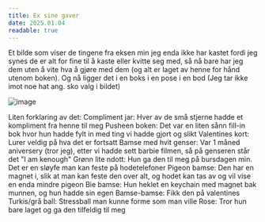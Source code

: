 ```yaml
---
title: Ex sine gaver
date: 2025.01.04
readable: true
---
```


Et bilde som viser de tingene fra eksen min jeg enda ikke har kastet fordi jeg synes de er alt for fine til å kaste eller kvitte seg med, så nå bare har jeg dem uten å vite hva å gjøre med dem (og alt er laget av henne for hånd utenom boken). Og nå ligger det i en boks i en pose i en bod
(Jeg tar ikke imot noe hat ang. sko valg i bildet)

![image](/public/otherthoughts/bildeavting.jpg)

Liten forklaring av det:
Compliment jar: Hver av de små stjerne hadde et kompliment fra henne til meg
Pusheen boken: Det var en liten sånn fill-in bok hvor hun hadde fylt in med ting vi hadde gjort og slikt
Valentines kort: Lurer veldig på hva det er fortsatt
Bamse med hvit genser: Var 1 måned aniversery (tror jeg), etter vi hadde sett barbie filmen, så på genseren står det "I am kenough"
Grønn lite ndott: Hun ga den til meg på bursdagen min. Det er en sløyfe man kan feste på hodetelefoner
Pigeon bamse: Den har en magnet i, slik at man kan feste den over alt, og hodet kan tas av og vil vise en enda mindre pigeon
Bie bamse: Hun heklet en keychain med magnet bak munnen, og hun hadde sin egen
Bamse-bamse: Fikk den på valentines
Turkis/grå ball: Stressball man kunne forme som man ville
Rose: Tror hun bare laget og ga den tilfeldig til meg

